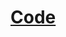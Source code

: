 # [Code](https://github.com/aharo24/machine-learning-jupyternotebook/blob/main/Projects/housePricePrediction.ipynb)




